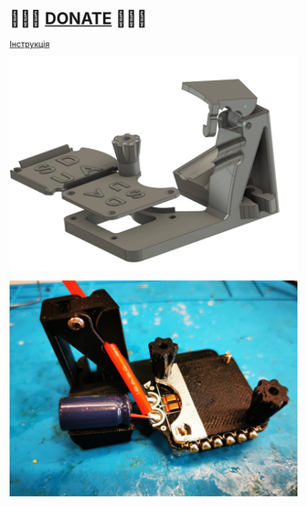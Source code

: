 
# 🍩🍩🍩 [DONATE](https://send.monobank.ua/jar/8GPxyGjM8E) 🍩🍩🍩


[Інструкція](https://lizard-innovation-0ff.notion.site/SDUA-78aa5b77323f42eca06a9260f028d619)



![](/FPV_power_wire_soldering_HELPER/1.jpg)

![](/FPV_power_wire_soldering_HELPER/2.jpg)

